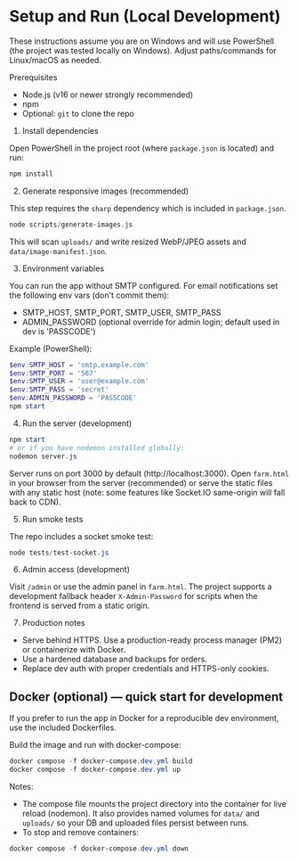 # Setup and Run (Local Development)

These instructions assume you are on Windows and will use PowerShell (the project was tested locally on Windows). Adjust paths/commands for Linux/macOS as needed.

Prerequisites

- Node.js (v16 or newer strongly recommended)
- npm
- Optional: `git` to clone the repo

1) Install dependencies

Open PowerShell in the project root (where `package.json` is located) and run:

```powershell
npm install
```

2) Generate responsive images (recommended)

This step requires the `sharp` dependency which is included in `package.json`.

```powershell
node scripts/generate-images.js
```

This will scan `uploads/` and write resized WebP/JPEG assets and `data/image-manifest.json`.

3) Environment variables

You can run the app without SMTP configured. For email notifications set the following env vars (don't commit them):

- SMTP_HOST, SMTP_PORT, SMTP_USER, SMTP_PASS
- ADMIN_PASSWORD (optional override for admin login; default used in dev is 'PASSCODE')

Example (PowerShell):

```powershell
$env:SMTP_HOST = 'smtp.example.com'
$env:SMTP_PORT = '587'
$env:SMTP_USER = 'user@example.com'
$env:SMTP_PASS = 'secret'
$env:ADMIN_PASSWORD = 'PASSCODE'
npm start
```

4) Run the server (development)

```powershell
npm start
# or if you have nodemon installed globally:
nodemon server.js
```

Server runs on port 3000 by default (http://localhost:3000). Open `farm.html` in your browser from the server (recommended) or serve the static files with any static host (note: some features like Socket.IO same-origin will fall back to CDN).

5) Run smoke tests

The repo includes a socket smoke test:

```powershell
node tests/test-socket.js
```

6) Admin access (development)

Visit `/admin` or use the admin panel in `farm.html`. The project supports a development fallback header `X-Admin-Password` for scripts when the frontend is served from a static origin.

7) Production notes

- Serve behind HTTPS. Use a production-ready process manager (PM2) or containerize with Docker.
- Use a hardened database and backups for orders.
- Replace dev auth with proper credentials and HTTPS-only cookies.

## Docker (optional) — quick start for development

If you prefer to run the app in Docker for a reproducible dev environment, use the included Dockerfiles.

Build the image and run with docker-compose:

```powershell
docker compose -f docker-compose.dev.yml build
docker compose -f docker-compose.dev.yml up
```

Notes:
- The compose file mounts the project directory into the container for live reload (nodemon). It also provides named volumes for `data/` and `uploads/` so your DB and uploaded files persist between runs.
- To stop and remove containers:

```powershell
docker compose -f docker-compose.dev.yml down
```

